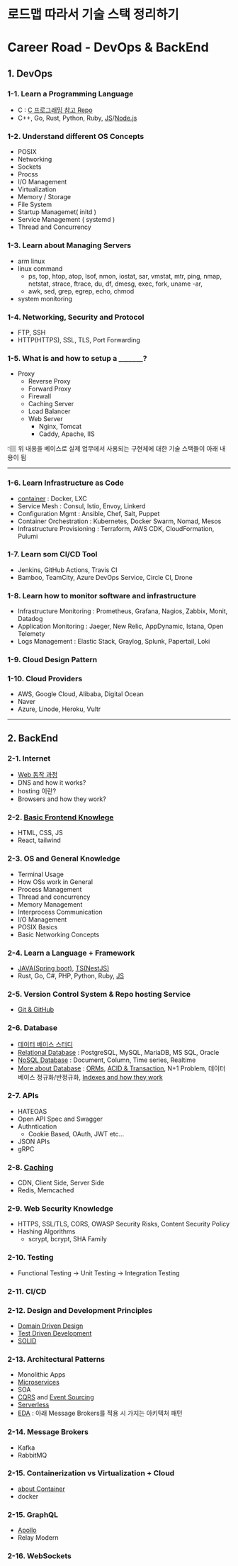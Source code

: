 # 로드맵 따라서 기술 스택 정리하기

# Career Road - DevOps & BackEnd


## 1. DevOps

### 1-1. Learn a Programming Language

- C : [C 프로그래밍 참고 Repo][C_LINK]
- C++, Go, Rust, Python, Ruby, [JS][JS_LINK]/[Node.js][NODEJS_LINK]

### 1-2. Understand different OS Concepts

- POSIX
- Networking
- Sockets
- Procss
- I/O Management
- Virtualization
- Memory / Storage
- File System
- Startup Managemet( initd )
- Service Management ( systemd )
- Thread and Concurrency

### 1-3. Learn about Managing Servers

- arm linux
- linux command
    - ps, top, htop, atop, lsof, nmon, iostat, sar, vmstat, mtr, ping, nmap, netstat, strace, ftrace, du, df, dmesg, exec, fork, uname -ar,
    - awk, sed, grep, egrep, echo, chmod
- system monitoring
    
    

### 1-4. Networking, Security and Protocol

- FTP,  SSH
- HTTP(HTTPS), SSL, TLS, Port Forwarding

### 1-5. What is and how to setup a _______?

- Proxy
    - Reverse Proxy
    - Forward Proxy
    - Firewall
    - Caching Server
    - Load Balancer
    - Web Server
        - Nginx, Tomcat
        - Caddy, Apache, IIS

<aside>
👇🏽 위 내용을 베이스로 실제 업무에서 사용되는 구현체에 대한 기술 스택들이 아래 내용이 됨

</aside>

---

### 1-6. Learn Infrastructure as Code

- [container][CONTAINER_LINK] : Docker, LXC
- Service Mesh : Consul, Istio, Envoy, Linkerd
- Configuration Mgmt : Ansible, Chef, Salt, Puppet
- Container Orchestration : Kubernetes, Docker Swarm, Nomad, Mesos
- Infrastructure Provisioning : Terraform, AWS CDK, CloudFormation, Pulumi

### 1-7. Learn som CI/CD Tool

- Jenkins, GitHub Actions, Travis CI
- Bamboo, TeamCity, Azure DevOps Service, Circle CI, Drone

### 1-8. Learn how to monitor software and infrastructure

- Infrastructure Monitoring : Prometheus, Grafana, Nagios, Zabbix, Monit, Datadog
- Application Monitoring : Jaeger, New Relic, AppDynamic, Istana, Open Telemety
- Logs Management : Elastic Stack, Graylog, Splunk, Papertail, Loki

### 1-9. Cloud Design Pattern

### 1-10. Cloud Providers

- AWS, Google Cloud, Alibaba, Digital Ocean
- Naver
- Azure, Linode, Heroku, Vultr

---

## 2. BackEnd

### 2-1. Internet

- [Web 동작 과정][WEBWORKING_LINK]
- DNS and how it works?
- hosting 이란?
- Browsers and how they work?

### 2-2. [Basic Frontend Knowlege][FRONT_LINK]

- HTML, CSS, JS
- React, tailwind

### 2-3. OS and General Knowledge

- Terminal Usage
- How OSs work in General
- Process Management
- Thread and concurrency
- Memory Management
- Interprocess Communication
- I/O Management
- POSIX Basics
- Basic Networking Concepts

### 2-4. Learn a Language + Framework

- [JAVA(Spring boot)][SPRING_LINK], [TS(NestJS)][TS_LINK]
- Rust, Go, C#, PHP, Python, Ruby, [JS][JS_LINK]

### 2-5. Version Control System & Repo hosting Service

- [Git & GitHub][GIT_LINK]

### 2-6. Database

- [데이터 베이스 스터디][DB_LINK]
- [Relational Database][RDB_LINK] : PostgreSQL, MySQL, MariaDB, MS SQL, Oracle
- [NoSQL Database][NoSQL_LINK] : Document, Column, Time series, Realtime
- [More about Database][MOREDB_LINK] : [ORMs][ORMs_LINK], [ACID & Transaction][TRANSCATIONACID_LINK], N+1 Problem, 데이터베이스 정규화/반정규화, [Indexes and how they work][INDEX_LINK]

### 2-7. APIs

- HATEOAS
- Open API Spec and Swagger
- Authntication
    - Cookie Based, OAuth, JWT etc…
- JSON APIs
- gRPC

### 2-8. [Caching][CACHE_LINL]

- CDN, Client Side, Server Side
- Redis, Memcached

### 2-9. Web Security Knowledge

- HTTPS, SSL/TLS, CORS, OWASP Security Risks, Content Security Policy
- Hashing Algorithms
    - scrypt, bcrypt, SHA Family
    

### 2-10. Testing

- Functional Testing → Unit Testing → Integration Testing

### 2-11. CI/CD

### 2-12. Design and Development Principles

- [Domain Driven Design][DDD_LINK]
- [Test Driven Development][TDD_LINK]
- [SOLID][SOLID_LINK]

### 2-13. Architectural Patterns

- Monolithic Apps
- [Microservices][MSA_LINK]
- SOA
- [CQRS][CQRS_LINK] and [Event Sourcing][EVENTSOURCING_LINK]
- [Serverless][SERVERLESS_LINK]
- [EDA][EDA_LINK] : 아래 Message Brokers를 적용 시 가지는 아키텍처 패턴

### 2-14. Message Brokers

- Kafka
- RabbitMQ

### 2-15. Containerization vs Virtualization + Cloud

- [about Container][CONTAINER_LINK]
- docker

### 2-15. GraphQL

- [Apollo][APOLLO_LINK]
- Relay Modern

### 2-16. WebSockets



[//]: # (These are reference links used in the body of this note and get stripped out when the markdown processor does its job. There is no need to format nicely because it shouldn't be seen. Thanks SO - http://stackoverflow.com/questions/4823468/store-comments-in-markdown-syntax)
   [JS_LINK]: <https://github.com/t0e8r1r4y/blogContents/tree/main/DEV/lang/js/33-js-concepts>
   [C_LINK]: <https://github.com/t0e8r1r4y/C-CPLUS/blob/main/README.md>
   [NODEJS_LINK]: <https://jakearchibald.com/2015/tasks-microtasks-queues-and-schedules/>
   [TS_LINK]: <https://github.com/t0e8r1r4y/blogContents/tree/main/DEV/ts>
   [DB_LINK]: <https://github.com/t0e8r1r4y/blogContents/blob/main/DEV/Database/DatabaseStudy.md>
   [RDB_LINK]: <https://github.com/t0e8r1r4y/blogContents/blob/main/DEV/Database/RDB.md>
   [NoSQL_LINK]: <https://github.com/t0e8r1r4y/blogContents/blob/main/DEV/Database/NoSQL.md>
   [MOREDB_LINK]: <https://github.com/t0e8r1r4y/blogContents/blob/main/DEV/Database/MoreAboutDatabase.md>
   [TRANSCATIONACID_LINK]: <https://github.com/t0e8r1r4y/blogContents/blob/main/DEV/Database/MoreAboutDatabase/transaction%26acid.md>
   [ORMs_LINK]: <https://github.com/t0e8r1r4y/blogContents/blob/main/DEV/Database/MoreAboutDatabase/ORMs.md>
   [MSA_LINK]: <https://github.com/t0e8r1r4y/blogContents/blob/main/ArchitecturalPatterns/MSA.md>
   [EVENTSOURCING_LINK]: <https://github.com/t0e8r1r4y/blogContents/blob/main/ArchitecturalPatterns/EventSourcing.md>
   [CQRS_LINK]: <https://github.com/t0e8r1r4y/blogContents/blob/main/ArchitecturalPatterns/CQRS.md>
   [SERVERLESS_LINK]: <https://github.com/t0e8r1r4y/blogContents/blob/main/ArchitecturalPatterns/Serverless.md>
   [EDA_LINK]: <https://github.com/t0e8r1r4y/blogContents/blob/main/ArchitecturalPatterns/EDA.md>
   [INDEX_LINK]: <https://github.com/t0e8r1r4y/blogContents/blob/main/DEV/Database/Indexing.md>
   [APOLLO_LINK]: <https://github.com/t0e8r1r4y/blogContents/blob/main/GraphQL/Apollo.md>
   [TDD_LINK]: <https://github.com/t0e8r1r4y/blogContents/blob/main/DesignAndDevelopmentPrinciple/TDD.md>
   [DDD_LINK]: <https://github.com/t0e8r1r4y/blogContents/blob/main/DesignAndDevelopmentPrinciple/DDD.md>
   [SOLID_LINK]: <https://github.com/t0e8r1r4y/blogContents/blob/main/DesignAndDevelopmentPrinciple/SOLID.md>
   [CONTAINER_LINK]: <https://github.com/t0e8r1r4y/container-and-k8s/blob/main/README.md>
   [WEBWORKING_LINK]: <https://github.com/t0e8r1r4y/blogContents/blob/main/Internet/Web.md>
   [FRONT_LINK]: <https://github.com/t0e8r1r4y/blogContents/blob/main/BasicFront/BasicFront.md>
   [SPRING_LINK]: <https://github.com/t0e8r1r4y/springframewordk/blob/main/README.md>
   [CACHE_LINL]: <https://github.com/t0e8r1r4y/blogContents/blob/main/Cache/Cache.md>
   [GIT_LINK]: <https://github.com/t0e8r1r4y/blogContents/blob/main/GIT/git.md>
